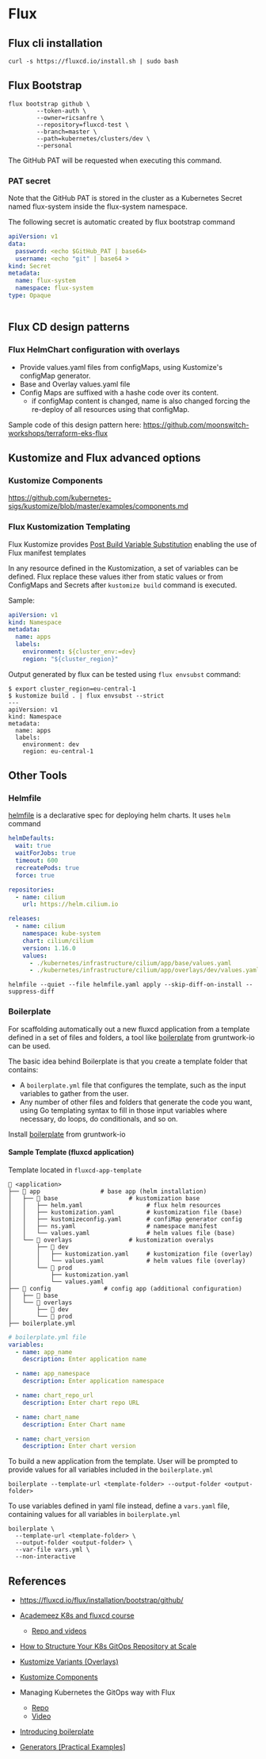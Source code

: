 


# Flux


## Flux cli installation

```shell
curl -s https://fluxcd.io/install.sh | sudo bash
```


## Flux Bootstrap

```shell
flux bootstrap github \
		--token-auth \
		--owner=ricsanfre \
		--repository=fluxcd-test \
		--branch=master \
		--path=kubernetes/clusters/dev \
		--personal
```

The GitHub PAT will be requested when executing this command.


### PAT secret
Note that the GitHub PAT is stored in the cluster as a Kubernetes Secret named flux-system inside the flux-system namespace.

The following secret is automatic created by flux bootstrap command

```yaml
apiVersion: v1
data:
  password: <echo $GitHub_PAT | base64>
  username: <echo "git" | base64 >
kind: Secret
metadata:
  name: flux-system
  namespace: flux-system
type: Opaque



```
## Flux CD design patterns

### Flux HelmChart configuration with overlays

- Provide values.yaml files from configMaps, using Kustomize's configMap generator.
- Base and Overlay values.yaml file
- Config Maps are suffixed with a hashe code over its content.
	- if configMap content is changed, name is also changed forcing the re-deploy of all resources using that configMap.

Sample code of this design pattern here: https://github.com/moonswitch-workshops/terraform-eks-flux


## Kustomize and Flux advanced options

### Kustomize Components

https://github.com/kubernetes-sigs/kustomize/blob/master/examples/components.md


### Flux Kustomization Templating

Flux Kustomize provides [Post Build Variable Substitution](https://fluxcd.io/flux/components/kustomize/kustomizations/#post-build-variable-substitution) enabling the use of Flux manifest templates

In any resource defined in the Kustomization, a set of variables can be defined. Flux replace these values ither from static values or from ConfigMaps and Secrets after `kustomize build` command is executed.

Sample:

```yaml
apiVersion: v1
kind: Namespace
metadata:
  name: apps
  labels:
    environment: ${cluster_env:=dev}
    region: "${cluster_region}"
```

Output generated by flux can be tested using `flux envsubst` command:

```shell
$ export cluster_region=eu-central-1
$ kustomize build . | flux envsubst --strict
---
apiVersion: v1
kind: Namespace
metadata:
  name: apps
  labels:
    environment: dev
    region: eu-central-1
```

## Other Tools

### Helmfile

[helmfile](https://github.com/helmfile/helmfile) is a declarative spec for deploying helm charts. It uses `helm` command 

```yaml
helmDefaults:
  wait: true
  waitForJobs: true
  timeout: 600
  recreatePods: true
  force: true

repositories:
  - name: cilium
    url: https://helm.cilium.io

releases:
  - name: cilium
    namespace: kube-system
    chart: cilium/cilium
    version: 1.16.0
    values:
      - ./kubernetes/infrastructure/cilium/app/base/values.yaml
      - ./kubernetes/infrastructure/cilium/app/overlays/dev/values.yaml
```

```shell
helmfile --quiet --file helmfile.yaml apply --skip-diff-on-install --suppress-diff
```

### Boilerplate

For scaffolding automatically out a new fluxcd application from a template defined in a set of files and folders, a tool like [boilerplate](https://github.com/gruntwork-io/boilerplate) from gruntwork-io can be used.

The basic idea behind Boilerplate is that you create a template folder that contains:

- A `boilerplate.yml` file that configures the template, such as the input variables to gather from the user.
- Any number of other files and folders that generate the code you want, using Go templating syntax to fill in those input variables where necessary, do loops, do conditionals, and so on.


Install [boilerplate](https://github.com/gruntwork-io/boilerplate) from gruntwork-io


#### Sample Template (fluxcd application)

Template located in `fluxcd-app-template`


```shell
📁 <application>         
├── 📁 app                 # base app (helm installation)
│   ├── 📁 base                    # kustomization base
│   │   ├── helm.yaml                  # flux helm resources
│   │   ├── kustomization.yaml         # kustomization file (base)
│   │   ├── kustomizeconfig.yaml       # confiMap generator config
│   │   ├── ns.yaml                    # namespace manifest
│   │   └── values.yaml                # helm values file (base)
│   └── 📁 overlays                # kustomization overalys
│       ├── 📁 dev
│       │   ├── kustomization.yaml     # kustomization file (overlay)
│       │   └── values.yaml            # helm values file (overlay)
│       └── 📁 prod
│           ├── kustomization.yaml
│           └── values.yaml
├── 📁 config               # config app (additional configuration)
│   ├── 📁 base
│   └── 📁 overlays
│       ├── 📁 dev
│       └── 📁 prod
├── boilerplate.yml
```

```yaml
# boilerplate.yml file
variables:
  - name: app_name
    description: Enter application name

  - name: app_namespace
    description: Enter application namespace

  - name: chart_repo_url
    description: Enter chart repo URL

  - name: chart_name
    description: Enter Chart name

  - name: chart_version
    description: Enter chart version
```

To build a new application from the template. User will be prompted to provide values for all variables included in the `boilerplate.yml`

```shell
boilerplate --template-url <template-folder> --output-folder <output-folder>
```

To use variables defined in yaml file instead, define a `vars.yaml` file, containing values for all variables in `boilerplate.yml`

```shell
boilerplate \
  --template-url <template-folder> \
  --output-folder <output-folder> \
  --var-file vars.yml \
  --non-interactive 
```

## References

- https://fluxcd.io/flux/installation/bootstrap/github/

- [Academeez K8s and fluxcd course](https://www.academeez.com/en/course/kubernetes/flux)
  - [Repo and videos](https://github.com/ywarezk/academeez-k8s-flux)

- [How to Structure Your K8s GitOps Repository at Scale](https://hackernoon.com/how-to-structure-your-k8s-gitops-repository-at-scale-part-1)

- [Kustomize Variants (Overlays)](https://github.com/kubernetes-sigs/kustomize/blob/master/examples/multibases/README.md)

- [Kustomize Components](https://github.com/kubernetes-sigs/kustomize/blob/master/examples/components.md)

- Managing Kubernetes the GitOps way with Flux
  - [Repo](https://github.com/moonswitch-workshops/terraform-eks-flux)
  - [Video](https://youtu.be/1DuxTlvmaNM?si=SaFfQ30Z1fLAo-Tp)

- [Introducing boilerplate](https://blog.gruntwork.io/introducing-boilerplate-6d796444ecf6)

- [Generators [Practical Examples]](https://devopscube.com/kuztomize-configmap-generators/)